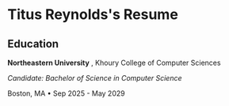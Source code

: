 # Titus Reynolds's Resume

## Education
**Northeastern University** , Khoury College of Computer Sciences

*Candidate: Bachelor of Science in Computer Science*

Boston, MA • Sep 2025 - May 2029
